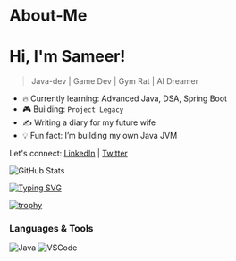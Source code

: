 # About-Me

# Hi, I'm Sameer!
> Java-dev | Game Dev | Gym Rat | AI Dreamer

- 🔥 Currently learning: Advanced Java, DSA, Spring Boot
- 🎮 Building: `Project Legacy`
- ✍️ Writing a diary for my future wife
- 💡 Fun fact: I’m building my own Java JVM

Let's connect: [LinkedIn](https://linkedin.com/zenigm) | [Twitter](https://twitter.com/seedeku)

![GitHub Stats](https://github-readme-stats.vercel.app/api?username=zenigm&show_icons=true&theme=tokyonight)

[![Typing SVG](https://readme-typing-svg.herokuapp.com?font=Fira+Code&duration=3000&pause=1000&color=F700DC&center=true&vCenter=true&width=450&lines=Hey+I'm+Sameer+(aka+Java+Bhai);I'm+a+coder%2C+gamer+%26+lover+of+chai;Currently+working+on+Project+Legacy)](https://git.io/typing-svg)

[![trophy](https://github-profile-trophy.vercel.app/?username=zenigm&theme=onedark)](https://github.com/ryo-ma/github-profile-trophy)


### Languages & Tools
![Java](https://img.shields.io/badge/-Java-000?&logo=Java&logoColor=white)
![VSCode](https://img.shields.io/badge/-VSCode-007ACC?&logo=visual-studio-code&logoColor=white)

